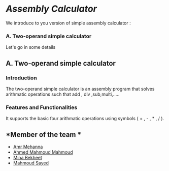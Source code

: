 # *Assembly Calculator*

We introduce to you  version of simple assembly calculator  :

### A. Two-operand simple calculator

Let's go in some details <br/>

## A. Two-operand simple calculator

### Introduction

The two-operand simple calculator is an assembly program that solves arithmatic operations such that add , div ,sub,multi,.....

### Features and Functionalities
It supports the basic four arithmatic operations using symbols ( + , - , * , / ).
## *Member of the team *

- [Amr Mehanna](https://github.com/Amrmehanna)
- [Ahmed Mahmoud Mahmoud ](https://github.com/AhmedMahmoud125)
- [Mina Bekheet](https://github.com/MinaBekheet)
- [Mahmoud Sayed](https://github.com/MahmoudSayed77)
